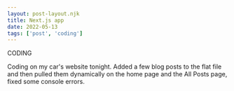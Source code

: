 ```yaml
---
layout: post-layout.njk
title: Next.js app
date: 2022-05-13
tags: ['post', 'coding']
---
```

<!-- Excerpt Start -->
CODING
<!-- Excerpt End -->

Coding on my car's website tonight. Added a few blog posts to the flat file and then pulled them dynamically on the home page and the All Posts page, fixed some console errors.
